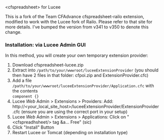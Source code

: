 &lt;cfspreadsheet&gt; for Lucee

This is a fork of the Team CFAdvance cfspreadsheet-railo extension, modified to work with the Lucee fork of Railo. Please refer to that site for more details. I've bumped the version from v341 to v350 to denote this change.

### Installation: via Lucee Admin GUI

In this method, you will create your own temporary extension provider:

1. Download cfspreadsheet-lucee.zip
1. Extract into `/path/to/your/wwwroot/luceeExtensionProvider` (you should then have 2 files in that folder: cfpoi.zip and ExtensionProvider.cfc)
1. Add a file `/path/to/your/wwwroot/luceeExtensionProvider/Application.cfc` with the contents<br>`component {}`
1. Lucee *Web* Admin > Extensions > Providers: Add:  http://&lt;your_local_site_host&gt;/luceeExtensionProvider/ExtensionProvider.cfc (ensure you are using the correct port in your setup)
1. Lucee *Web* Admin > Extensions > Applications:  Click on "&lt;cfspreadhsheet/&gt; tag &amp;a... Free" (sic)
1. Click "Install" Button
1. Restart Lucee or Tomcat (depending on installation type)
